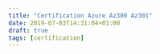 ```yaml
---
title: "Certification Azure Az300 Az301"
date: 2019-07-03T14:31:04+01:00
draft: true
tags: [certification]
---
```


